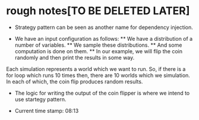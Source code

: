 # rough notes[TO BE DELETED LATER]

- Strategy pattern can be seen as another name for dependency injection.

- We have an input configuration as follows:
 ** We have a distribution of a number of variables.
 ** We sample these distributions.
 ** And some computation is done on them.
 ** In our example, we will flip the coin randomly and then print the results in some way.
 
 Each simulation represents a world which we want to run. So, if there is a for loop which runs 10 times then, there are 10 worlds which we simulation. In each of which, the coin flip produces random results.
 
 - The logic for writing the output of the coin flipper is where we intend to use startegy pattern. 
 
- Current time stamp: 08:13